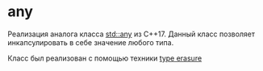 # any
Реализация аналога класса [std::any](http://en.cppreference.com/w/cpp/experimental/any) из C++17. Данный класс позволяет инкапсулировать в себе значение любого типа.

Класс был реализован с помощью техники [type erasure](https://en.wikibooks.org/wiki/More_C%2B%2B_Idioms/Type_Erasure)
